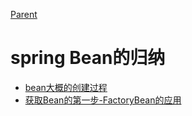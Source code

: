 [Parent](../README.md)

# spring  Bean的归纳

- [bean大概的创建过程](bean-lifecycle/Bean的创建流程.md)
- [获取Bean的第一步-FactoryBean的应用](spring-bean/获取Bean的第一步-FactoryBean的应用.md)
